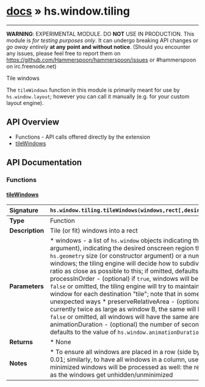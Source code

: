 # [docs](index.md) » hs.window.tiling
---

**WARNING**: EXPERIMENTAL MODULE. DO **NOT** USE IN PRODUCTION.
This module is *for testing purposes only*. It can undergo breaking API changes or *go away entirely* **at any point and without notice**.
(Should you encounter any issues, please feel free to report them on https://github.com/Hammerspoon/hammerspoon/issues
or #hammerspoon on irc.freenode.net)

Tile windows

The `tileWindows` function in this module is primarily meant for use by `hs.window.layout`; however you can call it manually
(e.g. for your custom layout engine).

## API Overview
* Functions - API calls offered directly by the extension
 * [tileWindows](#tilewindows)

## API Documentation

### Functions

#### [tileWindows](#tilewindows)
| <span style="float: left;">**Signature**</span> | <span style="float: left;">`hs.window.tiling.tileWindows(windows,rect[,desiredAspect[,processInOrder[,preserveRelativeArea[,animationDuration]]]])` </span>                                                          |
| -----------------------------------------------------|---------------------------------------------------------------------------------------------------------|
| **Type**                                             | Function                                                                                         |
| **Description**                                      | Tile (or fit) windows into a rect                                                                                         |
| **Parameters**                                       |   * windows - a list of `hs.window` objects indicating the windows to tile or fit  * rect - an `hs.geometry` rect (or constructor argument), indicating the desired onscreen region that the windows will be tiled within  * desiredAspect - (optional) an `hs.geometry` size (or constructor argument) or a number, indicating the desired optimal aspect ratio (width/height) of the tiled    windows; the tiling engine will decide how to subdivide the rect among windows by trying to maintain every window's aspect ratio    as close as possible to this; if omitted, defaults to 1 (i.e. try to keep the windows as close to square as possible)  * processInOrder - (optional) if `true`, windows will be placed left-to-right and top-to-bottom following the list order in `windows`;    if `false` or omitted, the tiling engine will try to maintain the spatial distribution of windows, i.e. (roughly speaking) pick    the closest window for each destination "tile"; note that in some cases this isn't possible and the windows might get "reshuffled" around in unexpected ways  * preserveRelativeArea - (optional) if `true`, preserve the relative area among windows; that is, if window A is currently twice as large    as window B, the same will be true after both windows have been processed and placed into the rect; if `false` or omitted, all windows    will have the same area (= area of the rect / number of windows) after processing  * animationDuration - (optional) the number of seconds to animate the move/resize operations of the windows; if omitted, defaults to    the value of `hs.window.animationDuration`                                       |
| **Returns**                                          |   * None                                                |
| **Notes**                                            |   * To ensure all windows are placed in a row (side by side), use a very small aspect ratio (for "tall and narrow" windows) like 0.01;    similarly, to have all windows in a column, use a very large aspect ratio (for "short and wide") like 100  * Hidden and minimized windows will be processed as well: the rect will have "gaps" where the invisible windows    would lie, that will get filled as the windows get unhidden/unminimized                                                      |

